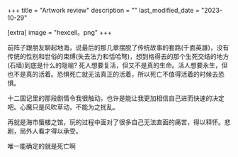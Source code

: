 +++
title = "Artwork review"
description = ""
last_modified_date = "2023-10-29"

[extra]
image = "hexcell。png"
+++

前阵子跟朋友聊起地海，说最后的那几章摆脱了传统故事的套路(千面英雄)，没有传统的性别和世俗的束缚(失去法力和恬哈弩)，想到格得去的那个生死交结的地方(石墙)到底是什么的隐喻? 死人想要复活，但又不是真的生命。活人想要永生，但也不是真的活着。恐惧死亡就无法真正的活着，所以死亡不值得活着的时候去恐惧。

十二国记里的那段剧情令我很触动，也许是能让我更加相信自己进而快速的决定吧。心魔只是风吹草动，不能为之扰乱。

再就是海市蜃楼之馆，玩的过程中面对了很多自己无法直面的痛苦，得以释怀。悲剧，局外人看才得以承受。

唯一能确定的就是死亡啊


